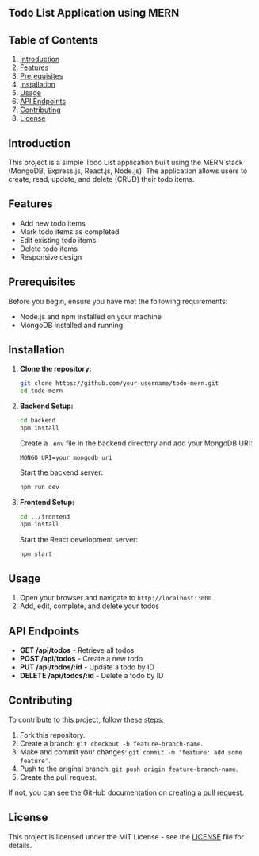 ## **Todo List Application using MERN**

## Table of Contents

1. [Introduction](#introduction)
2. [Features](#features)
3. [Prerequisites](#prerequisites)
4. [Installation](#installation)
5. [Usage](#usage)
6. [API Endpoints](#api-endpoints)
7. [Contributing](#contributing)
8. [License](#license)

## Introduction

This project is a simple Todo List application built using the MERN stack (MongoDB, Express.js, React.js, Node.js). The application allows users to create, read, update, and delete (CRUD) their todo items.

## Features

- Add new todo items
- Mark todo items as completed
- Edit existing todo items
- Delete todo items
- Responsive design

## Prerequisites

Before you begin, ensure you have met the following requirements:

- Node.js and npm installed on your machine
- MongoDB installed and running

## Installation

1. **Clone the repository:**

   ```bash
   git clone https://github.com/your-username/todo-mern.git
   cd todo-mern
   ```

2. **Backend Setup:**

   ```bash
   cd backend
   npm install
   ```

   Create a `.env` file in the backend directory and add your MongoDB URI:

   ```env
   MONGO_URI=your_mongodb_uri
   ```

   Start the backend server:

   ```bash
   npm run dev
   ```

3. **Frontend Setup:**

   ```bash
   cd ../frontend
   npm install
   ```

   Start the React development server:

   ```bash
   npm start
   ```

## Usage

1. Open your browser and navigate to `http://localhost:3000`
2. Add, edit, complete, and delete your todos

## API Endpoints

- **GET /api/todos** - Retrieve all todos
- **POST /api/todos** - Create a new todo
- **PUT /api/todos/:id** - Update a todo by ID
- **DELETE /api/todos/:id** - Delete a todo by ID

## Contributing

To contribute to this project, follow these steps:

1. Fork this repository.
2. Create a branch: `git checkout -b feature-branch-name`.
3. Make and commit your changes: `git commit -m 'feature: add some feature'`.
4. Push to the original branch: `git push origin feature-branch-name`.
5. Create the pull request.

If not, you can see the GitHub documentation on [creating a pull request](https://help.github.com/articles/creating-a-pull-request/).

## License

This project is licensed under the MIT License - see the [LICENSE](LICENSE) file for details.
